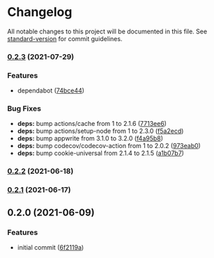 # Changelog

All notable changes to this project will be documented in this file. See [standard-version](https://github.com/conventional-changelog/standard-version) for commit guidelines.

### [0.2.3](https://github.com/Hrdtr/nuxt-appwrite/compare/v0.2.2...v0.2.3) (2021-07-29)


### Features

* dependabot ([74bce44](https://github.com/Hrdtr/nuxt-appwrite/commit/74bce44dd777a2449bd10b8a0983cc30e5a2ca28))


### Bug Fixes

* **deps:** bump actions/cache from 1 to 2.1.6 ([7713ee6](https://github.com/Hrdtr/nuxt-appwrite/commit/7713ee6d050c74ef208cba0bf59ad9153d95de8f))
* **deps:** bump actions/setup-node from 1 to 2.3.0 ([f5a2ecd](https://github.com/Hrdtr/nuxt-appwrite/commit/f5a2ecd34aebc189fdf09bac30157f320bf1b004))
* **deps:** bump appwrite from 3.1.0 to 3.2.0 ([f4a95b8](https://github.com/Hrdtr/nuxt-appwrite/commit/f4a95b8f405669257add1e66db81e2ca099a46a4))
* **deps:** bump codecov/codecov-action from 1 to 2.0.2 ([973eab0](https://github.com/Hrdtr/nuxt-appwrite/commit/973eab0bfbac78c594930b51698de9b760d765ac))
* **deps:** bump cookie-universal from 2.1.4 to 2.1.5 ([a1b07b7](https://github.com/Hrdtr/nuxt-appwrite/commit/a1b07b7b07739dfebd2d8fc68ef37876ea0b022c))

### [0.2.2](https://github.com/Hrdtr/nuxt-appwrite/compare/v0.2.1...v0.2.2) (2021-06-18)

### [0.2.1](https://github.com/Hrdtr/nuxt-appwrite/compare/v0.2.0...v0.2.1) (2021-06-17)

## 0.2.0 (2021-06-09)


### Features

* initial commit ([6f2119a](https://github.com/Hrdtr/nuxt-appwrite/commit/6f2119af84fa000830d3cdf981fb82a094fe073d))
